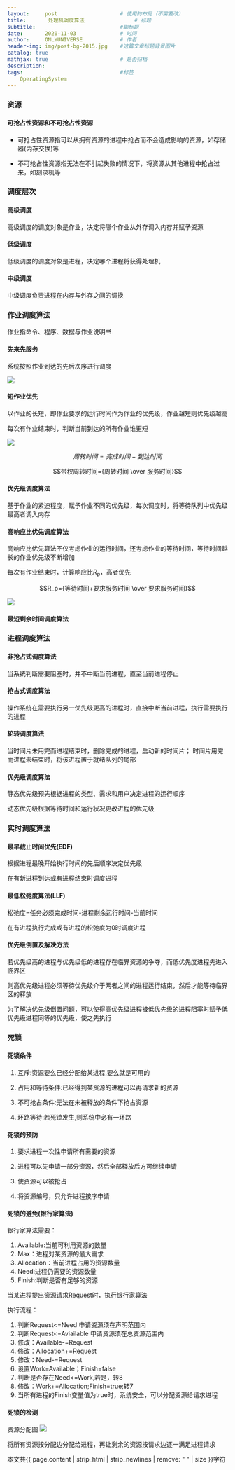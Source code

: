 ```yaml
---
layout:     post                    # 使用的布局（不需要改）
title:       处理机调度算法                # 标题 
subtitle:                           #副标题
date:       2020-11-03              # 时间
author:     ONLYUNIVERSE            # 作者
header-img: img/post-bg-2015.jpg    #这篇文章标题背景图片
catalog: true
mathjax: true                       # 是否归档
description: 
tags:                               #标签
    OperatingSystem
---
```


### 资源

#### 可抢占性资源和不可抢占性资源

* 可抢占性资源指可以从拥有资源的进程中抢占而不会造成影响的资源，如存储器(内存交换)等

* 不可抢占性资源指无法在不引起失败的情况下，将资源从其他进程中抢占过来，如刻录机等

### 调度层次

#### 高级调度

高级调度的调度对象是作业，决定将哪个作业从外存调入内存并赋予资源

#### 低级调度

低级调度的调度对象是进程，决定哪个进程将获得处理机

#### 中级调度

中级调度负责进程在内存与外存之间的调换

### 作业调度算法

作业指命令、程序、数据与作业说明书

#### 先来先服务

系统按照作业到达的先后次序进行调度

![ ](https://github.com/ONLYUNIVERSE/ONLYUNIVERSE.github.io/blob/master/Image/FCFS.jpg?raw=true)

#### 短作业优先

以作业的长短，即作业要求的运行时间作为作业的优先级，作业越短则优先级越高

每次有作业结束时，判断当前到达的所有作业谁更短

![ ](https://github.com/ONLYUNIVERSE/ONLYUNIVERSE.github.io/blob/master/Image/SJF.jpg?raw=true)


$$周转时间={完成时间-到达时间}$$

$$带权周转时间={周转时间 \over 服务时间}$$

#### 优先级调度算法

基于作业的紧迫程度，赋予作业不同的优先级，每次调度时，将等待队列中优先级最高者调入内存

#### 高响应比优先调度算法

高响应比优先算法不仅考虑作业的运行时间，还考虑作业的等待时间，等待时间越长的作业优先级不断增加

每次有作业结束时，计算响应比$R_p$，高者优先

$$R_p={等待时间+要求服务时间 \over 要求服务时间}$$

![ ](https://github.com/ONLYUNIVERSE/ONLYUNIVERSE.github.io/blob/master/Image/HRRN.jpg?raw=true)

#### 最短剩余时间调度算法

### 进程调度算法

#### 非抢占式调度算法

当系统判断需要阻塞时，并不中断当前进程，直至当前进程停止

#### 抢占式调度算法

操作系统在需要执行另一优先级更高的进程时，直接中断当前进程，执行需要执行的进程

#### 轮转调度算法

当时间片未用完而进程结束时，删除完成的进程，启动新的时间片；
时间片用完而进程未结束时，将该进程置于就绪队列的尾部

#### 优先级调度算法

静态优先级预先根据进程的类型、需求和用户决定进程的运行顺序

动态优先级根据等待时间和运行状况更改进程的优先级

### 实时调度算法

#### 最早截止时间优先(EDF)

根据进程最晚开始执行时间的先后顺序决定优先级

在有新进程到达或有进程结束时调度进程

#### 最低松弛度算法(LLF)

松弛度=任务必须完成时间-进程剩余运行时间-当前时间

在有进程执行完成或有进程的松弛度为0时调度进程

#### 优先级倒置及解决方法

若优先级高的进程与优先级低的进程存在临界资源的争夺，而低优先度进程先进入临界区

则高优先级进程必须等待优先级介于两者之间的进程运行结束，然后才能等待临界区的释放

为了解决优先级倒置问题，可以使得高优先级进程被低优先级的进程阻塞时赋予低优先级进程同等的优先级，使之先执行

### 死锁

#### 死锁条件

1. 互斥:资源要么已经分配给某进程,要么就是可用的

2. 占用和等待条件:已经得到某资源的进程可以再请求新的资源

3. 不可抢占条件:无法在未被释放的条件下抢占资源

4. 环路等待:若死锁发生,则系统中必有一环路

#### 死锁的预防

1. 要求进程一次性申请所有需要的资源

2. 进程可以先申请一部分资源，然后全部释放后方可继续申请

3. 使资源可以被抢占

4. 将资源编号，只允许进程按序申请

#### 死锁的避免(银行家算法)

银行家算法需要：
1. Available:当前可利用资源的数量
2. Max：进程对某资源的最大需求
3. Allocation：当前进程占用的资源数量
4. Need:进程仍需要的资源数量
5. Finish:判断是否有足够的资源
   
当某进程提出资源请求Request时，执行银行家算法

执行流程：

1. 判断Request<=Need            申请资源须在声明范围内
2. 判断Request<=Aviailable      申请资源须在总资源范围内
3. 修改：Available-=Request
4. 修改：Allocation+=Request
5. 修改：Need-=Request
6. 设置Work=Available；Finish=false
7. 判断是否存在Need<=Work,若是，转8
8. 修改：Work+=Allocation;Finish=true;转7
9. 当所有进程的Finish变量值为true时，系统安全，可以分配资源给请求进程

#### 死锁的检测

资源分配图
![ ](https://github.com/ONLYUNIVERSE/ONLYUNIVERSE.github.io/blob/master/Image/resourceAllocation.png?raw=true)

将所有资源按分配边分配给进程，再让剩余的资源按请求边逐一满足进程请求

本文共{{ page.content | strip_html | strip_newlines | remove: " " | size }}字符